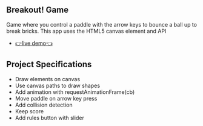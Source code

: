 ## Breakout! Game

Game where you control a paddle with the arrow keys to bounce a ball up to break bricks. This app uses the HTML5 canvas element and API

- [👉live demo👈](https://gazzaar.github.io/JS-mini-projects/breakout-game)

## Project Specifications

- Draw elements on canvas
- Use canvas paths to draw shapes
- Add animation with requestAnimationFrame(cb)
- Move paddle on arrow key press
- Add collision detection
- Keep score
- Add rules button with slider
